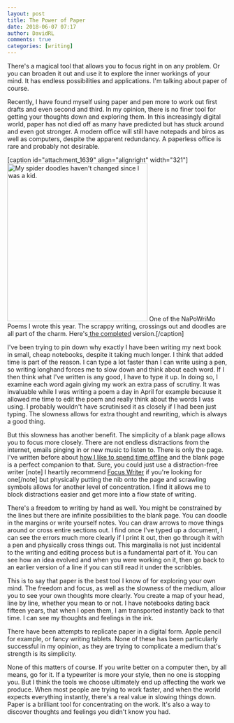 ```yaml
---  
layout: post  
title: The Power of Paper  
date: 2018-06-07 07:17  
author: DavidRL  
comments: true  
categories: [writing]  
---  
```

There's a magical tool that allows you to focus right in on any problem. Or you can broaden it out and use it to explore the inner workings of your mind. It has endless possibilities and applications. I'm talking about paper of course.  

Recently, I have found myself using paper and pen more to work out first drafts and even second and third. In my opinion, there is no finer tool for getting your thoughts down and exploring them. In this increasingly digital world, paper has not died off as many have predicted but has stuck around and even got stronger. A modern office will still have notepads and biros as well as computers, despite the apparent redundancy. A paperless office is rare and probably not desirable.<!--more-->  

[caption id="attachment_1639" align="alignright" width="321"]<img class="wp-image-1639" src="http://davidralphlewis.co.uk/wp-content/uploads/2018/06/Document-2_2-min-700x788.jpg" alt="My spider doodles haven't changed since I was a kid. " width="321" height="361" /> One of the NaPoWriMo Poems I wrote this year. The scrappy writing, crossings out and doodles are all part of the charm. Here's<a href="http://davidralphlewis.co.uk/napowrimo-day-16/"> the completed</a> version.[/caption]  

I've been trying to pin down why exactly I have been writing my next book in small, cheap notebooks, despite it taking much longer. I think that added time is part of the reason. I can type a lot faster than I can write using a pen, so writing longhand forces me to slow down and think about each word. If I then think what I've written is any good, I have to type it up. In doing so, I examine each word again giving my work an extra pass of scrutiny. It was invaluable while I was writing a poem a day in April for example because it allowed me time to edit the poem and really think about the words I was using. I probably wouldn't have scrutinised it as closely if I had been just typing. The slowness allows for extra thought and rewriting, which is always a good thing.  

But this slowness has another benefit. The simplicity of a blank page allows you to focus more closely. There are not endless distractions from the internet, emails pinging in or new music to listen to. There is only the page. I've written before about <a href="http://davidralphlewis.co.uk/step-away-from-the-internet/">how I like to spend time offline</a> and the blank page is a perfect companion to that. Sure, you could just use a distraction-free writer [note] I heartily recommend <a href="https://focuswriter.en.softonic.com/">Focus Writer</a> if you're looking for one[/note] but physically putting the nib onto the page and scrawling symbols allows for another level of concentration. I find it allows me to block distractions easier and get more into a flow state of writing.  

There's a freedom to writing by hand as well. You might be constrained by the lines but there are infinite possibilities to the blank page. You can doodle in the margins or write yourself notes. You can draw arrows to move things around or cross entire sections out. I find once I've typed up a document, I can see the errors much more clearly if I print it out, then go through it with a pen and physically cross things out. This marginalia is not just incidental to the writing and editing process but is a fundamental part of it. You can see how an idea evolved and when you were working on it, then go back to an earlier version of a line if you can still read it under the scribbles.  

This is to say that paper is the best tool I know of for exploring your own mind. The freedom and focus, as well as the slowness of the medium, allow you to see your own thoughts more clearly. You create a map of your head, line by line, whether you mean to or not. I have notebooks dating back fifteen years, that when I open them, I am transported instantly back to that time. I can see my thoughts and feelings in the ink.  

There have been attempts to replicate paper in a digital form. Apple pencil for example, or fancy writing tablets. None of these has been particularly successful in my opinion, as they are trying to complicate a medium that's strength is its simplicity.  

None of this matters of course. If you write better on a computer then, by all means, go for it. If a typewriter is more your style, then no one is stopping you. But I think the tools we choose ultimately end up affecting the work we produce. When most people are trying to work faster, and when the world expects everything instantly, there's a real value in slowing things down. Paper is a brilliant tool for concentrating on the work. It's also a way to discover thoughts and feelings you didn't know you had.  
